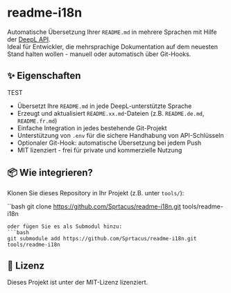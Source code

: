 # readme-i18n

Automatische Übersetzung Ihrer `README.md` in mehrere Sprachen mit Hilfe der [DeepL API](https://www.deepl.com/docs-api/).  
Ideal für Entwickler, die mehrsprachige Dokumentation auf dem neuesten Stand halten wollen - manuell oder automatisch über Git-Hooks.

## ✨ Eigenschaften
TEST
- Übersetzt Ihre `README.md` in jede DeepL-unterstützte Sprache
- Erzeugt und aktualisiert `README.xx.md`-Dateien (z.B. `README.de.md`, `README.fr.md`)
- Einfache Integration in jedes bestehende Git-Projekt
- Unterstützung von `.env` für die sichere Handhabung von API-Schlüsseln
- Optionaler Git-Hook: automatische Übersetzung bei jedem Push
- MIT lizenziert - frei für private und kommerzielle Nutzung

## 📦 Wie integrieren?

Klonen Sie dieses Repository in Ihr Projekt (z.B. unter `tools/`):

``bash
git clone https://github.com/Sprtacus/readme-i18n.git tools/readme-i18n
```
oder fügen Sie es als Submodul hinzu:
```bash
git submodule add https://github.com/Sprtacus/readme-i18n.git tools/readme-i18n
```

## 📄 Lizenz

Dieses Projekt ist unter der MIT-Lizenz lizenziert.
